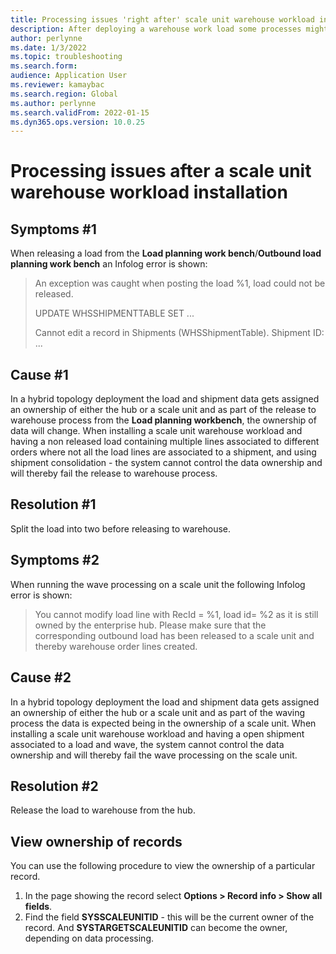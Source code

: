 ```yaml
---
title: Processing issues 'right after' scale unit warehouse workload installation.
description: After deploying a warehouse work load some processes might fail. This topic lists the reasons and workarounds.
author: perlynne
ms.date: 1/3/2022
ms.topic: troubleshooting
ms.search.form: 
audience: Application User
ms.reviewer: kamaybac
ms.search.region: Global
ms.author: perlynne
ms.search.validFrom: 2022-01-15
ms.dyn365.ops.version: 10.0.25
---
```


# Processing issues after a scale unit warehouse workload installation

## Symptoms #1
When releasing a load from the **Load planning work bench**/**Outbound load planning work bench** an Infolog error is shown:
> An exception was caught when posting the load %1, load could not be released.
> <p>UPDATE WHSSHIPMENTTABLE SET ...</p>
> <p>Cannot edit a record in Shipments (WHSShipmentTable). Shipment ID: ...</p>
<!--
An exception was caught when posting the load USMF-000033, load could not be released.
session 5133 (Admin)
UPDATE WHSSHIPMENTTABLE SET ORDERNUM=?,RECVERSION=?,MODIFIEDDATETIME=?,MODIFIEDBY=? WHERE ((RECID=?) AND (RECVERSION=?))
[Microsoft][ODBC Driver 17 for SQL Server][SQL Server]Scale Unit @@ attempted to update records owned by Scale Unit @A.
Object Server Azure:
Cannot edit a record in Shipments (WHSShipmentTable). Shipment ID: USMF-000031, USMF-000033. The SQL database has issued an error.
-->

## Cause #1
In a hybrid topology deployment the load and shipment data gets assigned an ownership of either the hub or a scale unit and as part of the release to warehouse process from the **Load planning workbench**, the ownership of data will change.
When installing a scale unit warehouse workload and having a non released load containing multiple lines associated to different orders where not all the load lines are associated to a shipment, and using shipment consolidation - the system cannot control the data ownership and will thereby fail the release to warehouse process.

## Resolution #1
Split the load into two before releasing to warehouse.

>

## Symptoms #2
When running the wave processing on a scale unit the following Infolog error is shown:

> You cannot modify load line with RecId = %1, load id= %2 as it is still owned by the enterprise hub. Please make sure that the corresponding outbound load has been released to a scale unit and thereby warehouse order lines created.
<!--
Infolog for job Execute Wave USMF-000000012 (9223377668365210)
Infolog for task Execute Wave USMF-000000012 (9223377668370462)
You cannot modify load line with RecId = 68719478242, load id= USMF-000034 as it is still owned by the enterprise hub. Please make sure that the corresponding outbound load has been released to a scale unit and thereby warehouse order lines created.
-->

## Cause #2
In a hybrid topology deployment the load and shipment data gets assigned an ownership of either the hub or a scale unit and as part of the waving process the data is expected being in the ownership of a scale unit.
When installing a scale unit warehouse workload and having a open shipment associated to a load and wave, the system cannot control the data ownership and will thereby fail the wave processing on the scale unit.

## Resolution #2

Release the load to warehouse from the hub.


## View ownership of records

You can use the following procedure to view the ownership of a particular record.

1. In the page showing the record select **Options \> Record info \> Show all fields**.
1. Find the field **SYSSCALEUNITID** - this will be the current owner of the record. And **SYSTARGETSCALEUNITID** can become the owner, depending on data processing.
